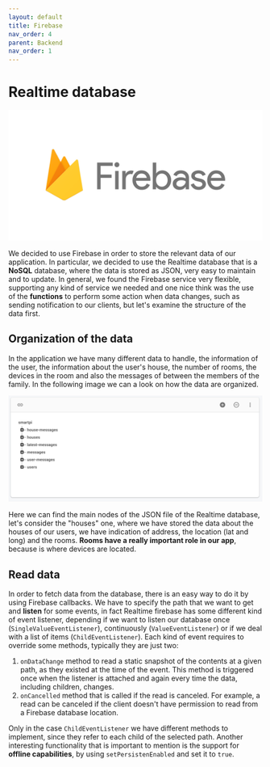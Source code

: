 ```yaml
---
layout: default
title: Firebase
nav_order: 4
parent: Backend
nav_order: 1
---
```


# Realtime database

![Firebase](images/firebase.png)

We decided to use Firebase in order to store the relevant data of our application. In particular, we decided to use the Realtime database that is a **NoSQL** database, where the data is stored as JSON, very easy to maintain and to update. In general, we found the Firebase service very flexible, supporting any kind of service we needed and one nice think was the use of the **functions** to perform some action when data changes, such as sending notification to our clients, but let's examine the structure of the data first.

##  Organization of the data

In the application we have many different data to handle, the information of the user, the information about the user's house, the number of rooms, the devices in the room and also the messages of between the members of the family. In the following image we can a look on how the data are organized.

![Realtime](images/data.png)

Here we can find the main nodes of the JSON file of the Realtime database, let's consider the "houses" one, where we have stored the data about the houses of our users, we have indication of address, the location (lat and long) and the rooms. **Rooms have a really important role in our app**, because is where devices are located.

##  Read data

In order to fetch data from the database, there is an easy way to do it by using Firebase callbacks. We have to specify the path that we want to get and **listen** for some events, in fact Realtime firebase has some different kind of event listener, depending if we want to listen our database once (```SingleValueEventListener```), continuously  (```ValueEventListener```) or if we deal with a list of items (```ChildEventListener```). Each kind of event requires to override some methods, typically they are just two:
1. ```onDataChange```  method to read a static snapshot of the contents at a given path, as they existed at the time of the event. This method is triggered once when the listener is attached and again every time the data, including children, changes.
2. ```onCancelled``` method that is called if the read is canceled. For example, a read can be canceled if the client doesn't have permission to read from a Firebase database location.

Only in the case ```ChildEventListener``` we have different methods to implement, since they refer to each child of the selected path. Another interesting functionality that is important to mention is the support for **offline capabilities**, by using ```setPersistenEnabled``` and set it to ```true```.
